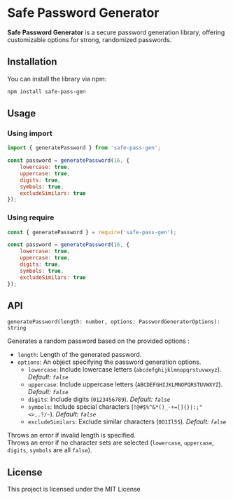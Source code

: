 # Safe Password Generator

**Safe Password Generator** is a secure password generation library, offering customizable options for strong, randomized passwords.

## Installation

You can install the library via npm:

```bash
npm install safe-pass-gen
```

## Usage

### Using import
```javascript
import { generatePassword } from 'safe-pass-gen';

const password = generatePassword(16, {
    lowercase: true,
    uppercase: true,
    digits: true,
    symbols: true,
    excludeSimilars: true
});
```

### Using require
```javascript
const { generatePassword } = require('safe-pass-gen');

const password = generatePassword(16, {
    lowercase: true,
    uppercase: true,
    digits: true,
    symbols: true,
    excludeSimilars: true
});
```

## API
`generatePassword(length: number, options: PasswordGeneratorOptions): string`

Generates a random password based on the provided options :

* `length`: Length of the generated password.
* `options`: An object specifying the password generation options.
    * `lowercase`: Include lowercase letters (`abcdefghijklmnopqrstuvwxyz`). *Default: `false`*
    * `uppercase`: Include uppercase letters (`ABCDEFGHIJKLMNOPQRSTUVWXYZ`). *Default: `false`*
    * `digits`: Include digits (`0123456789`). *Default: `false`*
    * `symbols`: Include special characters (`!@#$%^&*()_-+=[]{}|:;"<>,.?/~`). *Default: `false`*
    * `excludeSimilars`: Exclude similar characters (`0O1Il5S`). *Default: `false`*

Throws an error if invalid length is specified.\
Throws an error if no character sets are selected (`lowercase`, `uppercase`, `digits`, `symbols` are all `false`).

## License
This project is licensed under the MIT License